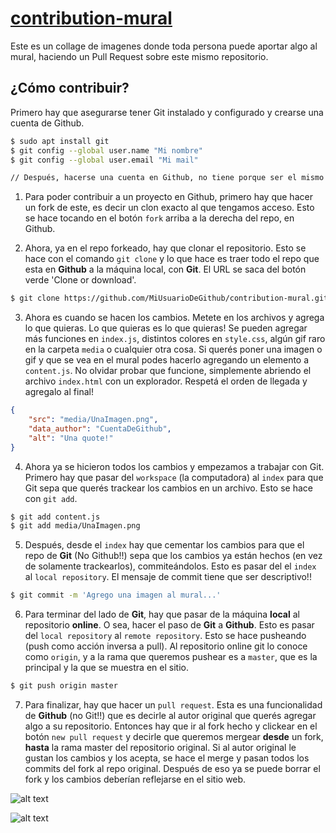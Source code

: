 # [contribution-mural](https://fdelmazo.github.io/contribution-mural/)

Este es un collage de imagenes donde toda persona puede aportar algo al mural, haciendo un Pull Request sobre este mismo repositorio.

## ¿Cómo contribuir?

Primero hay que asegurarse tener Git instalado y configurado y crearse una cuenta de Github.

```bash
$ sudo apt install git
$ git config --global user.name "Mi nombre"
$ git config --global user.email "Mi mail"

// Después, hacerse una cuenta en Github, no tiene porque ser el mismo nombre/mail.
```

1. Para poder contribuir a un proyecto en Github, primero hay que hacer un fork de este, es decir un clon exacto al que tengamos acceso. Esto se hace tocando en el botón `fork` arriba a la derecha del repo, en Github.

2. Ahora, ya en el repo forkeado, hay que clonar el repositorio. Esto se hace con el comando `git clone` y lo que hace es traer todo el repo que esta en **Github** a la máquina local, con **Git**. El URL se saca del botón verde 'Clone or download'.

```bash
$ git clone https://github.com/MiUsuarioDeGithub/contribution-mural.git
```

3.  Ahora es cuando se hacen los cambios. Metete en los archivos y agrega lo que quieras. Lo que quieras es lo que quieras! Se pueden agregar más funciones en `index.js`, distintos colores en `style.css`, algún gif raro en la carpeta `media` o cualquier otra cosa. Si querés poner una imagen o gif y que se vea en el mural podes hacerlo agregando un elemento a `content.js`. No olvidar probar que funcione, simplemente abriendo el archivo `index.html` con un explorador.  Respetá el orden de llegada y agregalo al final! 

```JSON
{
    "src": "media/UnaImagen.png",
    "data_author": "CuentaDeGithub",
    "alt": "Una quote!"
}
```

4. Ahora ya se hicieron todos los cambios y empezamos a trabajar con Git. Primero hay que pasar del `workspace` (la computadora) al `index` para que Git sepa que querés trackear los cambios en un archivo. Esto se hace con `git add`.

```bash
$ git add content.js
$ git add media/UnaImagen.png
```

5. Después, desde el `index` hay que cementar los cambios para que el repo de **Git** (No Github!!) sepa que los cambios ya están hechos (en vez de solamente trackearlos), commiteándolos. Esto es pasar del el `index` al `local repository`. El mensaje de commit tiene que ser descriptivo!!

```bash
$ git commit -m 'Agrego una imagen al mural...'
```

6. Para terminar del lado de **Git**, hay que pasar de la máquina **local** al repositorio **online**. O sea, hacer el paso de **Git** a **Github**. Esto es pasar del `local repository` al `remote repository`. Esto se hace pusheando (push como acción inversa a pull). Al repositorio online git lo conoce como `origin`, y a la rama que queremos pushear es a `master`, que es la principal y la que se muestra en el sitio.

```bash
$ git push origin master
```

7. Para finalizar, hay que hacer un `pull request`. Esta es una funcionalidad de **Github** (no Git!!) que es decirle al autor original que querés agregar algo a su repositorio. Entonces hay que ir al fork hecho y clickear en el botón `new pull request` y decirle que queremos mergear **desde** un fork, **hasta** la rama master del repositorio original. Si al autor original le gustan los cambios y los acepta, se hace el merge y pasan todos los commits del fork al repo original. Después de eso ya se puede borrar el fork y los cambios deberían reflejarse en el sitio web.


![alt text](https://images.osteele.com/2008/git-transport.png)

![alt text](https://www.patrickzahnd.ch/uploads/git-transport-v1.png)

